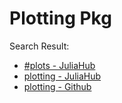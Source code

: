 # Plotting Pkg

Search Result:
- [#plots - JuliaHub](https://juliahub.com/ui/Search?t=plots)
- [plotting - JuliaHub](https://juliahub.com/ui/Search?q=plotting&type=packages)
- [plotting - Github](https://github.com/search?q=plotting+language%3AJulia+&type=repositories)
